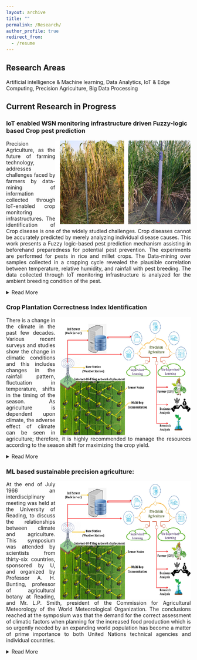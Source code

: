 ```yaml
---
layout: archive 
title: ""
permalink: /Research/
author_profile: true
redirect_from:
  - /resume
---
```


## Research Areas 
Artificial intelligence & Machine learning,	Data Analytics, IoT & Edge Computing,	Precision Agriculture, Big Data Processing

## Current Research in Progress

### **IoT enabled WSN monitoring infrastructure driven Fuzzy-logic based Crop pest prediction**
<p align="justify"> <img align="right" src="/images/proj2.png" width="370">
Precision Agriculture, as the future of farming technology, addresses challenges faced by farmers by data-mining of information collected through IoT-enabled crop monitoring infrastructures. The identification of Crop disease is one of the widely studied challenges. Crop diseases cannot be accurately predicted by merely analyzing individual disease causes. This work presents a Fuzzy logic-based pest prediction mechanism assisting in beforehand preparedness for potential pest prevention. The experiments are performed for pests in rice and millet crops. The Data-mining over samples collected in a cropping cycle revealed the plausible correlation between temperature, relative humidity, and rainfall with pest breeding. The data collected through IoT monitoring infrastructure is analyzed for the ambient breeding condition of the pest. 
  
<details>
 <summary>Read More</summary>
These conditions are then employed to design the knowledge base of the fuzzy system. More specifically, the linguistic variables of the fuzzy membership function are optimized using a genetic algorithm for close prediction of pest breeding in given environmental conditions. The work verified that the weather factors have a strong impact on the occurrence of pests and diseases, and the fuzzy logic-based pest predication through IoT application development services will help farmers to take precautionary measures beforehand.
Despite using chemical pesticides and various non-chemical methods like crop rotation and genetic improvement of the crop, more than 40% of the total food produced is destroyed every year by weeds, molds, and other pests. As the world’s population has grown significantly and will continue to grow, by the middle of this century, it is estimated that the world will require more than 70% of its food. The use of pesticides and fungicides not only generates high costs for farmers but also pollutes the environment. The productivity and profitability of crops are reduced by all types of pathogens like insects, weeds, fungi, viruses, and mites. Therefore, usage should be reduced. In short, looking at the productivity and quality of crops, pollution, and pesticide costs, we can understand the importance of IoT Predictive Systems. Various works in the literature show the correlation between crop growth stages, weather conditions, and pest growing conditions. Despite the association between these three entities, there is no doubt that climate is a vital factor that operates between pests and crops. It is possible to develop a prediction system only after understanding this relationship to reduce pest growth. Various studies have reported that meteorological factors like rainfall, temperature, humidity, condensation, and precipitation have a direct influence on the pests growing conditions. Some analysis also states temperature and rainfall as significant factors for pest growth. For example, the growth of certain pests increases when the climate is hot and humid. It has also been observed that an increase in rainfall also helps in the spread of plant diseases. Hence, there is a need to monitoring meteorological data such as rain, moisture, and condensation to take beforehand preventive measures for the possible occurrence of the pest and frequency of pesticide and fungicide use.
</details></p>

### **Crop Plantation Correctness Index Identification**
<p align="justify"> <img align="right" src="/images/proj1.png" width="370">
There is a change in the climate in the past few decades. Various recent surveys and studies show the change in climatic conditions and this includes changes in the rainfall pattern, fluctuation in temperature, shifts in the timing of the season. As agriculture is dependent upon climate, the adverse effect of climate can be seen in agriculture; therefore, it is highly recommended to manage the resources according to the season shift for maximizing the crop yield.
  
<details>
 <summary>Read More</summary>
The weather directly influences agriculture, starting from the sowing of the seed to the harvest of the crop. Hence, well-planned and well-scheduled planting date is a must requirement for higher productivity; this will help efficient utilization of resources like water for irrigation, fertilizers, and pesticides and increase the farmers’ profit. At present, farmers generally follow a fixed planting schedule, which they are practicing for years. As there is a shift in the climatic conditions, a planting schedule based on the previous knowledge can lead to a decline in production, loss in labor cost, depletion of soil fertility, etc. The simplest way to face this challenge is to change the planting schedule. Considering the past year’s data and knowing the amount of climate shift can help in preparing a cropping schedule. Various studies also support the importance of selecting a correct planting date, which also helps in proper water management.
</details></p>

### **ML based sustainable precision agriculture:**
<p align="justify"> <img align="right" src="/images/proj1.png" width="370">
At the end of July 1966 an interdisciplinary meeting was held at the University of Reading, to discuss the relationships between climate and agriculture. This symposium was attended by scientists from thirty-six countries, sponsored by U, and organized by Professor A. H. Bunting, professor of agricultural botany at Reading, and Mr. L.P. Smith, president of the Commission for Agricultural Meteorology of the World Meteorological Organization. The conclusions reached at the symposium was that the demand for the correct assessment of climatic factors when planning for the increased food production which is so urgently needed by an expanding world population has become a matter of prime importance to both United Nations technical agencies and individual countries.

<details>
 <summary>Read More</summary>
Time is short, and if the fundamental scientific knowledge is as yet so incomplete that it cannot point immediately to the best solution to any specific problem, at the very least it should be adequate to avoid errors. The cost of the mis-use of land is no longer measured in terms of money, but in human lives. The “Internet of Things” (IoT) is a highly promising family of technologies which is capable of offering many solutions towards the modernization of agriculture. Scientific groups and research institutions, as well as the industry, are in a race trying to deliver more and more IoT products to the agricultural business stakeholders, and, eventually, lay the foundations to have a clear role when IoT becomes a mainstream technology. At the same time Cloud Computing, which is already very popular, and Fog Computing provide sufficient resources and solutions to sustain, store and analyses the huge amounts of data generated by IoT devices. The management and analysis of IoT data (“Big Data”) can be used to automate processes, predict situations and improve many activities, even in real-time. Moreover, the concept of interoperability among heterogeneous devices inspired the creation of the appropriate tools, with which new applications and services can be created and give an added value to the data flows produced at the edge of the network. The agricultural sector was highly affected by Wireless Sensor Network (WSN) technologies and is expected to be equally benefited by the IoT.
</details></p>
